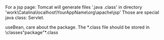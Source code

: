 

For a jsp page:
 Tomcat will generate files '.java .class' in directory
  'work\Catalina\localhost\YourAppName\org\apache\jsp\'
 Those are special java class: Servlet.

 useBean, care about the package. The *.class file should be stored in
    \classes\"package"\*.class



